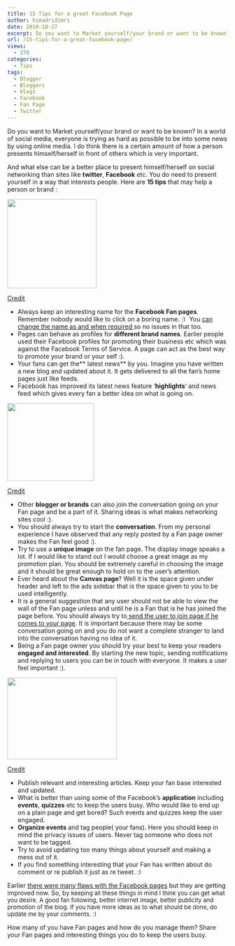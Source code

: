 ```yaml
---
title: 15 Tips for a great Facebook Page
author: himadridimri
date: 2010-10-27
excerpt: Do you want to Market yourself/your brand or want to be known? In a world of social media, everyone is trying as hard as possible to be into some news by using online media. Here are 15 tips that may help a person or brand.
url: /15-tips-for-a-great-facebook-page/
views:
  - 270
categories:
  - Tips
tags:
  - Blogger
  - Bloggers
  - blogs
  - Facebook
  - Fan Page
  - Twitter
---
```

Do you want to Market yourself/your brand or want to be known? In a world of social media, everyone is trying as hard as possible to be into some news by using online media. I do think there is a certain amount of how a person presents himself/herself in front of others which is very important.

And what else can be a better place to present himself/herself on social networking than sites like **twitter**, **Facebook** etc. You do need to present yourself in a way that interests people. Here are **15 tips** that may help a person or brand :

<a href="http://fbknol.com/15-tips-for-a-great-facebook-page/facebookfanpageicon_thumb/" onclick="_gaq.push(['_trackEvent', 'outbound-article', 'http://fbknol.com/15-tips-for-a-great-facebook-page/facebookfanpageicon_thumb/', '']);" rel="attachment wp-att-3369"><img class="alignnone size-full  wp-image-50580" src="http://cdn.devilsworkshop.org/files/2010/09/facebookfanpageicon_thumb.jpg" alt="" width="204" height="204" /></a>

<a href="http://fbknol.com/change-your-facebook-page-name/" onclick="_gaq.push(['_trackEvent', 'outbound-article', 'http://fbknol.com/change-your-facebook-page-name/', 'Credit']);" >Credit</a>

  * Always keep an interesting name for the **Facebook Fan pages**. Remember nobody would like to click on a boring name. <img src="http://devilsworkshop.org/wp-includes/images/smilies/simple-smile.png" alt=":)" class="wp-smiley" style="height: 1em; max-height: 1em;" /> You <a href="http://fbknol.com/change-your-facebook-page-name/" onclick="_gaq.push(['_trackEvent', 'outbound-article', 'http://fbknol.com/change-your-facebook-page-name/', 'can change the name as and when required ']);" >can change the name as and when required </a>so no issues in that too.
  * Pages can behave as profiles for **different brand names**. Earlier people used their Facebook profiles for promoting their business etc which was against the Facebook Terms of Service. A page can act as the best way to promote your brand or your self :).
  * Your fans can get the** latest news** by you. Imagine you have written a new blog and updated about it. It gets delivered to all the fan&#8217;s home pages just like feeds.
  * Facebook has improved its latest news feature &#8216;**highlights**&#8216; and news feed which gives every fan a better idea on what is going on.

<a href="http://fbknol.com/15-tips-for-a-great-facebook-page/facebook-fan-page-conversation-3/" onclick="_gaq.push(['_trackEvent', 'outbound-article', 'http://fbknol.com/15-tips-for-a-great-facebook-page/facebook-fan-page-conversation-3/', '']);" rel="attachment wp-att-2418"><img class="alignnone size-full wp-image-2418" src="http://cdn.devilsworkshop.org/files/2010/09/facebook-fan-page-conversation2.jpg" alt="" width="198" height="178" /></a>

<a href="http://www.google.co.in/imgres?imgurl=http://www.masternewmedia.org/images/facebook_fan_page_how_create_id33400911.jpg&imgrefurl=http://www.masternewmedia.org/how-to-create-a-facebook-fan-page/&usg=__XLuYBqFFVsW7p1gXewEKVzAqwVg=&h=260&w=290&sz=15&hl=en&start=109&sig2=PJNBAH1tGhJVpZkq6IIvDQ&zoom=1&tbnid=h7Pc4kbSWxBHkM:&tbnh=103&tbnw=115&ei=fMnHTM_qBozOvQO86JjtDw&prev=/images%3Fq%3Dfacebook%2Bfan%2Bpage%26hl%3Den%26sa%3DX%26biw%3D1440%26bih%3D788%26tbs%3Disch:1%26prmd%3Divnl0,2962&itbs=1&biw=1440&bih=788" onclick="_gaq.push(['_trackEvent', 'outbound-article', 'http://www.google.co.in/imgres?imgurl=http://www.masternewmedia.org/images/facebook_fan_page_how_create_id33400911.jpg&imgrefurl=http://www.masternewmedia.org/how-to-create-a-facebook-fan-page/&usg=__XLuYBqFFVsW7p1gXewEKVzAqwVg=&h=260&w=290&sz=15&hl=en&start=109&sig2=PJNBAH1tGhJVpZkq6IIvDQ&zoom=1&tbnid=h7Pc4kbSWxBHkM:&tbnh=103&tbnw=115&ei=fMnHTM_qBozOvQO86JjtDw&prev=/images%3Fq%3Dfacebook%2Bfan%2Bpage%26hl%3Den%26sa%3DX%26biw%3D1440%26bih%3D788%26tbs%3Disch:1%26prmd%3Divnl0,2962&itbs=1&biw=1440&bih=788', 'Credit']);" >Credit</a>

  * Other **blogger or brands** can also join the conversation going on your Fan page and be a part of it. Sharing ideas is what makes networking sites cool :).
  * You should always try to start the **conversation**. From my personal experience I have observed that any reply posted by a Fan page owner makes the Fan feel good :).
  * Try to use a **unique image** on the fan page. The display image speaks a lot. If I would like to stand out I would choose a great image as my promotion plan. You should be extremely careful in choosing the image and it should be great enough to hold on to the user&#8217;s attention.
  * Ever heard about the **Canvas page**? Well it is the space given under header and left to the ads sidebar that is the space given to you to be used intelligently.
  * It is a general suggestion that any user should not be able to view the wall of the Fan page unless and until he is a Fan that is he has joined the page before. You should always try to<a href="http://fbknol.com/use-static-fbml-for-advanced-options-with-facebook-page/" onclick="_gaq.push(['_trackEvent', 'outbound-article', 'http://fbknol.com/use-static-fbml-for-advanced-options-with-facebook-page/', ' send the user to join page if he comes to your page']);" > send the user to join page if he comes to your page</a>. It is important because there may be some conversation going on and you do not want a complete stranger to land into the conversation having no idea of it.
  * Being a Fan page owner you should try your best to keep your readers **engaged and interested**. By starting the new topic, sending notifications and replying to users you can be in touch with everyone. It makes a user feel important :).

<a href="http://fbknol.com/15-tips-for-a-great-facebook-page/increase-fan-comments-with-quiz-facebook-fan-page/" onclick="_gaq.push(['_trackEvent', 'outbound-article', 'http://fbknol.com/15-tips-for-a-great-facebook-page/increase-fan-comments-with-quiz-facebook-fan-page/', '']);" rel="attachment wp-att-2419"><img class="alignnone size-full wp-image-2419" src="http://cdn.devilsworkshop.org/files/2010/09/increase-fan-comments-with-quiz-facebook-fan-page.gif" alt="" width="250" height="187" /></a>

<a href="http://socialmediaseo.net/wp-content/uploads/2010/03/increase-fan-comments-with-quiz-facebook-fan-page.gif&imgrefurl=http://socialmediaseo.net/2010/03/26/get-fans-commenting-facebook-fan-page/&usg=__jm3C4c6s4HQA_n4RBBb037aFZKM=&h=187&w=250&sz=14&hl=en&start=3&sig2=sC0UN-Tp6wJSUvaR5QwpkQ&zoom=0&tbnid=TjgC9Sn5Tg8qOM:&tbnh=83&tbnw=111&ei=jszHTKz4Kou0vgP13PifDw&prev=/images%3Fq%3Dfacebook%2Bfan%2Bpage%2Bquiz%26hl%3Den%26biw%3D1440%26bih%3D788%26tbs%3Disch:1&itbs=1" onclick="_gaq.push(['_trackEvent', 'outbound-article', 'http://socialmediaseo.net/wp-content/uploads/2010/03/increase-fan-comments-with-quiz-facebook-fan-page.gif&imgrefurl=http://socialmediaseo.net/2010/03/26/get-fans-commenting-facebook-fan-page/&usg=__jm3C4c6s4HQA_n4RBBb037aFZKM=&h=187&w=250&sz=14&hl=en&start=3&sig2=sC0UN-Tp6wJSUvaR5QwpkQ&zoom=0&tbnid=TjgC9Sn5Tg8qOM:&tbnh=83&tbnw=111&ei=jszHTKz4Kou0vgP13PifDw&prev=/images%3Fq%3Dfacebook%2Bfan%2Bpage%2Bquiz%26hl%3Den%26biw%3D1440%26bih%3D788%26tbs%3Disch:1&itbs=1', 'Credit']);" >Credit</a>

  * Publish relevant and interesting articles. Keep your fan base interested and updated.
  * What is better than using some of the Facebook&#8217;s **application** including **events**, **quizzes** etc to keep the users busy. Who would like to end up on a plain page and get bored? Such events and quizzes keep the user engaged.
  * **Organize events** and tag people( your fans). Here you should keep in mind the privacy issues of users. Never tag someone who does not want to be tagged.
  * Try to avoid updating too many things about yourself and making a mess out of it.
  * If you find something interesting that your Fan has written about do comment or re publish it just as re tweet. <img src="http://devilsworkshop.org/wp-includes/images/smilies/simple-smile.png" alt=":)" class="wp-smiley" style="height: 1em; max-height: 1em;" />

Earlier <a href="http://fbknol.com/7-things-i-hate-about-facebook-pages/" onclick="_gaq.push(['_trackEvent', 'outbound-article', 'http://fbknol.com/7-things-i-hate-about-facebook-pages/', 'there were many flaws with the Facebook pages']);" >there were many flaws with the Facebook pages</a> but they are getting improved now. So, b<span style="font-size: 13.3333px">y keeping all these things in mind I think you can get what you desire. A good fan following, better internet image, better publicity and  promotion of the blog. If you have more ideas as to what should be done, do update me by your comments. <img src="http://devilsworkshop.org/wp-includes/images/smilies/simple-smile.png" alt=":)" class="wp-smiley" style="height: 1em; max-height: 1em;" /></span>

How many of you have Fan pages and how do you manage them? Share your Fan pages and interesting things you do to keep the users busy.
